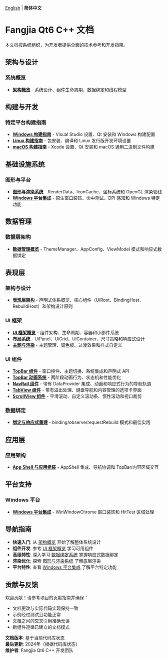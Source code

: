 [English](../doc/index.md) | **简体中文**

# Fangjia Qt6 C++ 文档

本文档按系统组织，为开发者提供全面的技术参考和开发指南。

## 架构与设计

### 系统概览
- **[架构概览](architecture/overview.md)** - 系统设计、组件生命周期、数据绑定和线程模型

## 构建与开发

### 特定平台构建指南
- **[Windows 构建指南](build/windows.md)** - Visual Studio 设置、Qt 安装和 Windows 构建配置
- **[Linux 构建指南](build/linux.md)** - 包安装、编译和 Linux 发行版开发环境设置
- **[macOS 构建指南](build/macos.md)** - Xcode 设置、Qt 安装和 macOS 通用二进制文件构建

## 基础设施系统

### 图形与平台
- **[图形与渲染系统](infrastructure/gfx.md)** - RenderData、IconCache、坐标系统和 OpenGL 渲染管线
- **[Windows 平台集成](infrastructure/platform-windows.md)** - 原生窗口装饰、命中测试、DPI 感知和 Windows 特定功能

## 数据管理

### 数据层架构
- **[数据管理概览](data/overview.md)** - ThemeManager、AppConfig、ViewModel 模式和响应式数据绑定

## 表现层

### 架构与设计
- **[表现层架构](presentation/architecture.md)** - 声明式体系概览、核心组件（UiRoot、BindingHost、RebuildHost）和架构设计原则

### UI 框架
- **[UI 框架概览](presentation/ui-framework/overview.md)** - 组件架构、生命周期、容器和小部件系统
- **[布局系统](presentation/ui-framework/layouts.md)** - UiPanel、UiGrid、UiContainer、尺寸策略和响应式设计
- **[主题与渲染](presentation/ui-framework/theme-and-rendering.md)** - 主题管理、调色板、过渡效果和样式自定义

### UI 组件
- **[TopBar 组件](presentation/components/top-bar.md)** - 窗口控件、主题切换、系统集成和声明式 API
- **[TopBar 动画系统](presentation/components/top-bar-animation.md)** - 两阶段动画行为、状态机和性能优化
- **[NavRail 组件](presentation/components/nav-rail.md)** - 带有 DataProvider 集成、动画和响应式行为的导航轨道
- **[TabView 组件](presentation/components/tab-view.md)** - 带有溢出处理、键盘导航和内容管理的选项卡界面
- **[ScrollView 组件](presentation/components/scroll-view.md)** - 平滑滚动、自定义滚动条、惯性滚动和视口裁剪

### 数据绑定
- **[绑定与响应式重建](presentation/binding.md)** - binding/observe/requestRebuild 模式和最佳实践

## 应用层

### 应用架构
- **[App Shell 与应用组装](application/app-shell.md)** - AppShell 集成、导航协调和 TopBar/内容区域交互

## 平台支持

### Windows 平台
- **[Windows 平台集成](platform/windows.md)** - WinWindowChrome 窗口装饰和 HitTest 区域处理

## 导航指南

- **快速入门**: 从 [架构概览](architecture/overview.md) 开始了解整体系统设计
- **组件开发**: 参考 [UI 框架概览](presentation/ui-framework/overview.md) 学习可用组件
- **高级特性**: 深入学习 [数据绑定系统](presentation/binding.md) 掌握响应式数据绑定
- **渲染优化**: 探索 [图形与渲染系统](infrastructure/gfx.md) 了解底层渲染
- **平台特性**: 查看 [Windows 平台集成](infrastructure/platform-windows.md) 了解平台特定功能

## 贡献与反馈

欢迎贡献！请参考项目的贡献指南并确保：

- 文档更改与实际代码实现保持一致
- 示例经过测试且功能正常
- 文档之间的交叉引用准确无误
- 新组件遵循已建立的文档模式

**文档版本**: 基于当前代码库状态  
**最后更新**: 2024年（根据代码库状态）  
**维护者**: Fangjia Qt6 C++ 开发团队